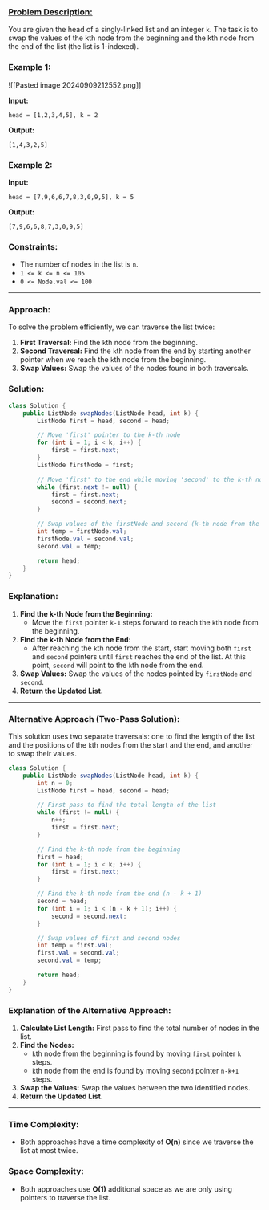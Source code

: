 
### [Problem Description:](https://leetcode.com/problems/swapping-nodes-in-a-linked-list/description/)
You are given the head of a singly-linked list and an integer `k`. The task is to swap the values of the kth node from the beginning and the kth node from the end of the list (the list is 1-indexed).

### Example 1:

![[Pasted image 20240909212552.png]]

**Input:** 
```
head = [1,2,3,4,5], k = 2
```
**Output:** 
```
[1,4,3,2,5]
```

### Example 2:

**Input:** 
```
head = [7,9,6,6,7,8,3,0,9,5], k = 5
```
**Output:** 
```
[7,9,6,6,8,7,3,0,9,5]
```

### Constraints:

- The number of nodes in the list is `n`.
- `1 <= k <= n <= 105`
- `0 <= Node.val <= 100`

---

### Approach:

To solve the problem efficiently, we can traverse the list twice:

1. **First Traversal:** Find the `k`th node from the beginning.
2. **Second Traversal:** Find the `k`th node from the end by starting another pointer when we reach the `k`th node from the beginning.
3. **Swap Values:** Swap the values of the nodes found in both traversals.

### Solution:

```java
class Solution {
    public ListNode swapNodes(ListNode head, int k) {
        ListNode first = head, second = head;

        // Move 'first' pointer to the k-th node
        for (int i = 1; i < k; i++) {
            first = first.next;
        }
        ListNode firstNode = first;

        // Move 'first' to the end while moving 'second' to the k-th node from the end
        while (first.next != null) {
            first = first.next;
            second = second.next;
        }

        // Swap values of the firstNode and second (k-th node from the end)
        int temp = firstNode.val;
        firstNode.val = second.val;
        second.val = temp;

        return head;
    }
}
```

### Explanation:

1. **Find the k-th Node from the Beginning:**
   - Move the `first` pointer `k-1` steps forward to reach the `k`th node from the beginning.
2. **Find the k-th Node from the End:**
   - After reaching the `k`th node from the start, start moving both `first` and `second` pointers until `first` reaches the end of the list. At this point, `second` will point to the `k`th node from the end.
3. **Swap Values:** Swap the values of the nodes pointed by `firstNode` and `second`.
4. **Return the Updated List.**

---

### Alternative Approach (Two-Pass Solution):

This solution uses two separate traversals: one to find the length of the list and the positions of the `k`th nodes from the start and the end, and another to swap their values.

```java
class Solution {
    public ListNode swapNodes(ListNode head, int k) {
        int n = 0;
        ListNode first = head, second = head;

        // First pass to find the total length of the list
        while (first != null) {
            n++;
            first = first.next;
        }

        // Find the k-th node from the beginning
        first = head;
        for (int i = 1; i < k; i++) {
            first = first.next;
        }

        // Find the k-th node from the end (n - k + 1)
        second = head;
        for (int i = 1; i < (n - k + 1); i++) {
            second = second.next;
        }

        // Swap values of first and second nodes
        int temp = first.val;
        first.val = second.val;
        second.val = temp;

        return head;
    }
}
```

### Explanation of the Alternative Approach:

1. **Calculate List Length:** First pass to find the total number of nodes in the list.
2. **Find the Nodes:** 
   - `k`th node from the beginning is found by moving `first` pointer `k` steps.
   - `k`th node from the end is found by moving `second` pointer `n-k+1` steps.
3. **Swap the Values:** Swap the values between the two identified nodes.
4. **Return the Updated List.**

---

### Time Complexity:

- Both approaches have a time complexity of **O(n)** since we traverse the list at most twice.

### Space Complexity:

- Both approaches use **O(1)** additional space as we are only using pointers to traverse the list.
